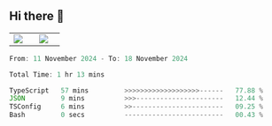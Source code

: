## Hi there 👋

<p align="center">
  <table align="center">
  <tr border="none">
  <td width="35%" align="center">
    <img  align="center"  src="http://github-profile-summary-cards.vercel.app/api/cards/stats?username=ricepunk&theme=github_dark" />
  </td>
    
  <td width="65%" align="center">
    <img  align="center"  src="http://github-profile-summary-cards.vercel.app/api/cards/profile-details?username=ricepunk&theme=github_dark" />
  </td>
  </tr>
  </table>
</p>

<!--START_SECTION:waka-->

```typescript
From: 11 November 2024 - To: 18 November 2024

Total Time: 1 hr 13 mins

TypeScript   57 mins         >>>>>>>>>>>>>>>>>>>------   77.88 %
JSON         9 mins          >>>----------------------   12.44 %
TSConfig     6 mins          >>-----------------------   09.25 %
Bash         0 secs          -------------------------   00.43 %
```

<!--END_SECTION:waka-->
